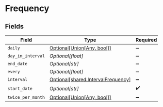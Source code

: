 # Frequency


## Fields

| Field                                                                              | Type                                                                               | Required                                                                           | Description                                                                        |
| ---------------------------------------------------------------------------------- | ---------------------------------------------------------------------------------- | ---------------------------------------------------------------------------------- | ---------------------------------------------------------------------------------- |
| `daily`                                                                            | [Optional[Union[Any, bool]]](undefined/models/shared/frequencydaily.md)            | :heavy_minus_sign:                                                                 | N/A                                                                                |
| `day_in_interval`                                                                  | *Optional[float]*                                                                  | :heavy_minus_sign:                                                                 | N/A                                                                                |
| `end_date`                                                                         | *Optional[str]*                                                                    | :heavy_minus_sign:                                                                 | N/A                                                                                |
| `every`                                                                            | *Optional[float]*                                                                  | :heavy_minus_sign:                                                                 | N/A                                                                                |
| `interval`                                                                         | [Optional[shared.IntervalFrequency]](undefined/models/shared/intervalfrequency.md) | :heavy_minus_sign:                                                                 | N/A                                                                                |
| `start_date`                                                                       | *Optional[str]*                                                                    | :heavy_check_mark:                                                                 | N/A                                                                                |
| `twice_per_month`                                                                  | [Optional[Union[Any, bool]]](undefined/models/shared/frequencytwicepermonth.md)    | :heavy_minus_sign:                                                                 | N/A                                                                                |